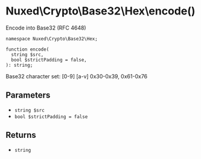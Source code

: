 # Nuxed\\Crypto\\Base32\\Hex\\encode()




Encode into Base32 (RFC 4648)




``` Hack
namespace Nuxed\Crypto\Base32\Hex;

function encode(
  string $src,
  bool $strictPadding = false,
): string;
```




Base32 character set:
[0-9]      [a-v]
0x30-0x39, 0x61-0x76




## Parameters




+ ` string $src `
+ ` bool $strictPadding = false `




## Returns




* ` string `